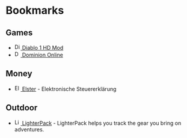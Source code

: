 # Bookmarks

## Games

* [<img src="https://mod.diablo.noktis.pl/opg-d3.jpg" alt="Diablo 1 HD Mod" width="16" height="16" /> Diablo 1 HD Mod](https://mod.diablo.noktis.pl/)
* [<img src="https://dominion.games/favicon.ico" alt="Dominion Online" width="16" height="16" /> Dominion Online](https://dominion.games)

## Money

* [<img src="https://www.elster.de/eportal/img/fav/eop/favicon.ico" alt="Elster" width="16" height="16" /> Elster](https://www.elster.de) - Elektronische Steuererklärung

## Outdoor

* [<img src="https://lighterpack.com/favicon.png" alt="LighterPack" width="16" height="16" /> LighterPack](https://lighterpack.com) - LighterPack helps you track the gear you bring on adventures.
